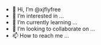 - 👋 Hi, I’m @xjflyfree
- 👀 I’m interested in ...
- 🌱 I’m currently learning ...
- 💞️ I’m looking to collaborate on ...
- 📫 How to reach me ...

<!---
xjflyfree/xjflyfree is a ✨ special ✨ repository because its `README.md` (this file) appears on your GitHub profile.
You can click the Preview link to take a look at your changes.
--->
